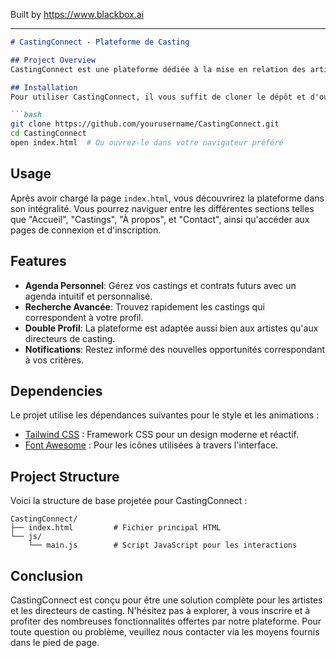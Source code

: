 
Built by https://www.blackbox.ai

---

```markdown
# CastingConnect - Plateforme de Casting

## Project Overview
CastingConnect est une plateforme dédiée à la mise en relation des artistes et des directeurs de casting. Avec une interface intuitive et des fonctionnalités avancées, elle permet aux utilisateurs de simplifier leurs recherches de castings et de gérer leurs projets en un seul endroit.

## Installation
Pour utiliser CastingConnect, il vous suffit de cloner le dépôt et d'ouvrir le fichier `index.html` dans votre navigateur. Aucun cadre ou bibliothèque spécifique n'est nécessaire pour faire fonctionner les fichiers HTML.

```bash
git clone https://github.com/yourusername/CastingConnect.git
cd CastingConnect
open index.html  # Ou ouvrez-le dans votre navigateur préféré
```

## Usage
Après avoir chargé la page `index.html`, vous découvrirez la plateforme dans son intégralité. Vous pourrez naviguer entre les différentes sections telles que "Accueil", "Castings", "À propos", et "Contact", ainsi qu'accéder aux pages de connexion et d'inscription.

## Features
- **Agenda Personnel**: Gérez vos castings et contrats futurs avec un agenda intuitif et personnalisé.
- **Recherche Avancée**: Trouvez rapidement les castings qui correspondent à votre profil.
- **Double Profil**: La plateforme est adaptée aussi bien aux artistes qu'aux directeurs de casting.
- **Notifications**: Restez informé des nouvelles opportunités correspondant à vos critères.

## Dependencies
Le projet utilise les dépendances suivantes pour le style et les animations :
- [Tailwind CSS](https://tailwindcss.com/) : Framework CSS pour un design moderne et réactif.
- [Font Awesome](https://fontawesome.com/) : Pour les icônes utilisées à travers l'interface.

## Project Structure
Voici la structure de base projetée pour CastingConnect :

```
CastingConnect/
├── index.html         # Fichier principal HTML
└── js/
    └── main.js        # Script JavaScript pour les interactions
```

## Conclusion
CastingConnect est conçu pour être une solution complète pour les artistes et les directeurs de casting. N'hésitez pas à explorer, à vous inscrire et à profiter des nombreuses fonctionnalités offertes par notre plateforme. Pour toute question ou problème, veuillez nous contacter via les moyens fournis dans le pied de page.
```